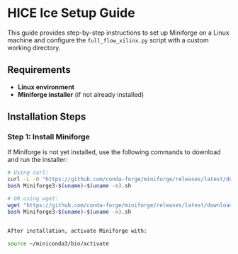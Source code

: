 # HICE Ice Setup Guide

This guide provides step-by-step instructions to set up Miniforge on a Linux machine and configure the `full_flow_xilinx.py` script with a custom working directory.

## Requirements

- **Linux environment**
- **Miniforge installer** (if not already installed)

## Installation Steps

### Step 1: Install Miniforge

If Miniforge is not yet installed, use the following commands to download and run the installer:

```bash
# Using curl:
curl -L -O "https://github.com/conda-forge/miniforge/releases/latest/download/Miniforge3-$(uname)-$(uname -m).sh"
bash Miniforge3-$(uname)-$(uname -m).sh

# OR using wget:
wget "https://github.com/conda-forge/miniforge/releases/latest/download/Miniforge3-$(uname)-$(uname -m).sh"
bash Miniforge3-$(uname)-$(uname -m).sh


After installation, activate Miniforge with:

source ~/miniconda3/bin/activate


